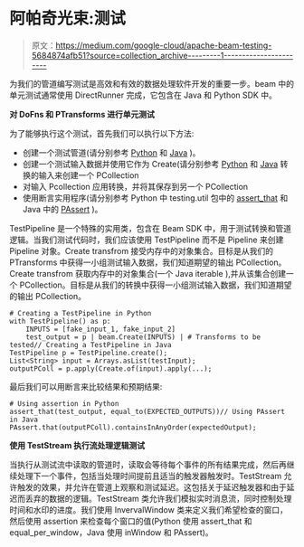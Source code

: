 # 阿帕奇光束:测试

> 原文：<https://medium.com/google-cloud/apache-beam-testing-5684874afb51?source=collection_archive---------1----------------------->

为我们的管道编写测试是高效和有效的数据处理软件开发的重要一步。beam 中的单元测试通常使用 DirectRunner 完成，它包含在 Java 和 Python SDK 中。

**对 DoFns 和 PTransforms 进行单元测试**

为了能够执行这个测试，首先我们可以执行以下方法:

*   创建一个测试管道(请分别参考 [Python](https://beam.apache.org/releases/pydoc/2.29.0/apache_beam.testing.test_pipeline.html#apache_beam.testing.test_pipeline.TestPipeline) 和 [Java](https://beam.apache.org/releases/javadoc/2.29.0/org/apache/beam/sdk/testing/TestPipeline.html) )。
*   创建一个测试输入数据并使用它作为 Create(请分别参考 [Python](https://beam.apache.org/releases/pydoc/2.29.0/apache_beam.transforms.core.html#apache_beam.transforms.core.Create) 和 [Java](https://beam.apache.org/releases/javadoc/2.29.0/org/apache/beam/sdk/transforms/Create.html) 转换的输入来创建一个 PCollection
*   对输入 Pcollection 应用转换，并将其保存到另一个 PCollection
*   使用断言实用程序(请分别参考 Python 中 testing.util 包中的 [assert_that](https://beam.apache.org/releases/pydoc/2.29.0/apache_beam.testing.util.html#apache_beam.testing.util.assert_that) 和 Java 中的 [PAssert](https://beam.apache.org/releases/javadoc/2.29.0/org/apache/beam/sdk/testing/PAssert.html) )。

TestPipeline 是一个特殊的实用类，包含在 Beam SDK 中，用于测试转换和管道逻辑。当我们测试代码时，我们应该使用 TestPipeline 而不是 Pipeline 来创建 Pipeline 对象。Create transfrom 接受内存中的对象集合。目标是从我们的 PTransforms 中获得一小组测试输入数据，我们知道期望的输出 PCollection。Create transfrom 获取内存中的对象集合(一个 Java iterable ),并从该集合创建一个 PCollection。目标是从我们的转换中获得一小组测试输入数据，我们知道期望的输出 PCollection。

```
# Creating a TestPipeline in Python
with TestPipeline() as p:
    INPUTS = [fake_input_1, fake_input_2]
    test_output = p | beam.Create(INPUTS) | # Transforms to be tested// Creating a TestPipeline in Java
TestPipeline p = TestPipeline.create();
List<String> input = Arrays.asList(testInput);
outputPColl = p.apply(Create.of(input).apply(...);
```

最后我们可以用断言来比较结果和预期结果:

```
# Using assertion in Python
assert_that(test_output, equal_to(EXPECTED_OUTPUTS))// Using PAssert in Java
PAssert.that(outputPColl).containsInAnyOrder(expectedOutput);
```

**使用 TestStream 执行流处理逻辑测试**

当执行从测试流中读取的管道时，读取会等待每个事件的所有结果完成，然后再继续处理下一个事件，包括当处理时间提前且适当的触发器触发时。TestStream 允许触发的效果，并允许在管道上观察和测试延迟。这包括关于延迟触发器和由于延迟而丢弃的数据的逻辑。TestStream 类允许我们模拟实时消息流，同时控制处理时间和水印的进度。我们使用 InvervalWindow 类来定义我们希望检查的窗口，然后使用 assertion 来检查每个窗口的值(Python 使用 assert_that 和 equal_per_window，Java 使用 inWindow 和 PAssert)。